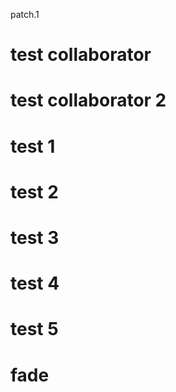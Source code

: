 patch.1

# test collaborator

# test collaborator 2

# test 1

# test 2

# test 3

# test 4

# test 5

# fade
